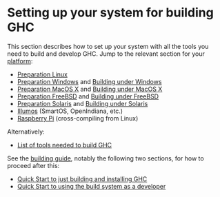 # Setting up your system for building GHC


This section describes how to set up your system with all the tools you need to build and develop GHC. Jump to the relevant section for your [platform](platforms):

- [Preparation Linux](building/preparation/linux)
- [Preparation Windows](building/preparation/windows) and [Building under Windows](windows-ghc)
- [Preparation MacOS X](building/preparation/mac-osx) and [Building under MacOS X](building/mac-osx)
- [Preparation FreeBSD](building/preparation/free-bsd) and [Building under FreeBSD](free-bsd-ghc)
- [Preparation Solaris](building/preparation/solaris) and [Building under Solaris](building/solaris)
- [Illumos](building/preparation/illumos) (SmartOS, OpenIndiana, etc.)
- [Raspberry Pi](building/preparation/raspberry-pi) (cross-compiling from Linux)


 
Alternatively:

- [List of tools needed to build GHC](building/preparation/tools)


See the [building guide](building), notably the following two sections, for how to proceed after this:

- [Quick Start to just building and installing GHC](building/quick-start)
- [Quick Start to using the build system as a developer](building/hacking)